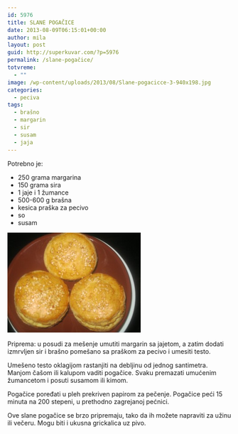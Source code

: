 ```yaml
---
id: 5976
title: SLANE POGAČICE
date: 2013-08-09T06:15:01+00:00
author: mila
layout: post
guid: http://superkuvar.com/?p=5976
permalink: /slane-pogačice/
totvreme:
  - ""
image: /wp-content/uploads/2013/08/Slane-pogacicce-3-940x198.jpg
categories:
  - peciva
tags:
  - brašno
  - margarin
  - sir
  - susam
  - jaja
---
```

Potrebno je:

  * 250 grama margarina
  * 150 grama sira
  * 1 jaje i 1 žumance
  * 500-600 g brašna
  * kesica praška za pecivo
  * so
  * susam

[<img class="alignnone size-medium wp-image-5977" src="/wp-content/uploads/2013/08/Slane-pogacicce-3-300x225.jpg" alt="Slane pogacicce (3)" width="300" height="225" />](/wp-content/uploads/2013/08/Slane-pogacicce-3.jpg)

Priprema: u posudi za mešenje umutiti margarin sa jajetom, a zatim dodati izmrvljen sir i brašno pomešano sa praškom za pecivo i umesiti testo.

Umešeno testo oklagijom rastanjiti na debljinu od jednog santimetra. Manjom čašom ili kalupom vaditi pogačice. Svaku premazati umućenim žumancetom i posuti susamom ili kimom.

Pogačice poređati u pleh prekriven papirom za pečenje. Pogačice peći 15 minuta na 200 stepeni, u prethodno zagrejanoj pećnici.

Ove slane pogačice se brzo pripremaju, tako da ih možete napraviti za užinu ili večeru. Mogu biti i ukusna grickalica uz pivo.